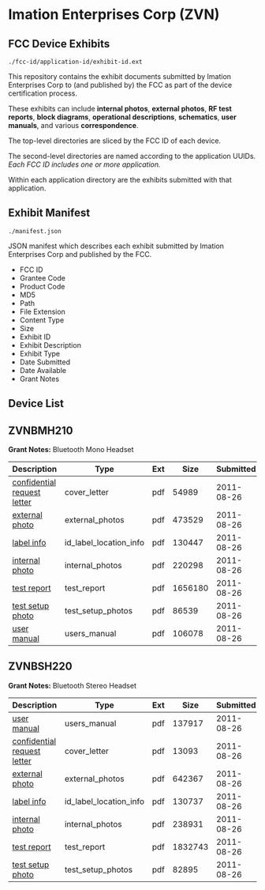 # Imation Enterprises Corp (ZVN)
## FCC Device Exhibits

```
./fcc-id/application-id/exhibit-id.ext
```

This repository contains the exhibit documents submitted by Imation Enterprises Corp to (and published by) the FCC as part of the device certification process.

These exhibits can include **internal photos**, **external photos**, **RF test reports**, **block diagrams**, **operational descriptions**, **schematics**, **user manuals**, and various **correspondence**.

The top-level directories are sliced by the FCC ID of each device.

The second-level directories are named according to the application UUIDs. *Each FCC ID includes one or more application.*

Within each application directory are the exhibits submitted with that application. 

## Exhibit Manifest

```
./manifest.json
```

JSON manifest which describes each exhibit submitted by Imation Enterprises Corp and published by the FCC.

- FCC ID
- Grantee Code
- Product Code
- MD5
- Path
- File Extension
- Content Type
- Size
- Exhibit ID
- Exhibit Description
- Exhibit Type
- Date Submitted
- Date Available
- Grant Notes

## Device List
## ZVNBMH210
**Grant Notes:** Bluetooth Mono Headset

| Description | Type | Ext | Size | Submitted | Available |
| ----------- | ---- | --- | ---- | --------- | --------- |
| [confidential request letter](ZVNBMH210/a428a2d8386e2d774b8afa08ceb8d64e/1530808.pdf) | cover_letter | pdf | 54989 | 2011-08-26 | 2011-08-26 |
| [external photo](ZVNBMH210/a428a2d8386e2d774b8afa08ceb8d64e/1530809.pdf) | external_photos | pdf | 473529 | 2011-08-26 | 2011-08-26 |
| [label info](ZVNBMH210/a428a2d8386e2d774b8afa08ceb8d64e/1530810.pdf) | id_label_location_info | pdf | 130447 | 2011-08-26 | 2011-08-26 |
| [internal photo](ZVNBMH210/a428a2d8386e2d774b8afa08ceb8d64e/1530811.pdf) | internal_photos | pdf | 220298 | 2011-08-26 | 2011-08-26 |
| [test report](ZVNBMH210/a428a2d8386e2d774b8afa08ceb8d64e/1530812.pdf) | test_report | pdf | 1656180 | 2011-08-26 | 2011-08-26 |
| [test setup photo](ZVNBMH210/a428a2d8386e2d774b8afa08ceb8d64e/1530813.pdf) | test_setup_photos | pdf | 86539 | 2011-08-26 | 2011-08-26 |
| [user manual](ZVNBMH210/a428a2d8386e2d774b8afa08ceb8d64e/1530814.pdf) | users_manual | pdf | 106078 | 2011-08-26 | 2011-08-26 |
## ZVNBSH220
**Grant Notes:** Bluetooth Stereo Headset

| Description | Type | Ext | Size | Submitted | Available |
| ----------- | ---- | --- | ---- | --------- | --------- |
| [user manual](ZVNBSH220/f86c73245696e1a07ba213ddcc6f0a7d/1530825.pdf) | users_manual | pdf | 137917 | 2011-08-26 | 2011-08-26 |
| [confidential request letter](ZVNBSH220/f86c73245696e1a07ba213ddcc6f0a7d/1530819.pdf) | cover_letter | pdf | 13093 | 2011-08-26 | 2011-08-26 |
| [external photo](ZVNBSH220/f86c73245696e1a07ba213ddcc6f0a7d/1530820.pdf) | external_photos | pdf | 642367 | 2011-08-26 | 2011-08-26 |
| [label info](ZVNBSH220/f86c73245696e1a07ba213ddcc6f0a7d/1530821.pdf) | id_label_location_info | pdf | 130737 | 2011-08-26 | 2011-08-26 |
| [internal photo](ZVNBSH220/f86c73245696e1a07ba213ddcc6f0a7d/1530822.pdf) | internal_photos | pdf | 238931 | 2011-08-26 | 2011-08-26 |
| [test report](ZVNBSH220/f86c73245696e1a07ba213ddcc6f0a7d/1530823.pdf) | test_report | pdf | 1832743 | 2011-08-26 | 2011-08-26 |
| [test setup photo](ZVNBSH220/f86c73245696e1a07ba213ddcc6f0a7d/1530824.pdf) | test_setup_photos | pdf | 82895 | 2011-08-26 | 2011-08-26 |
